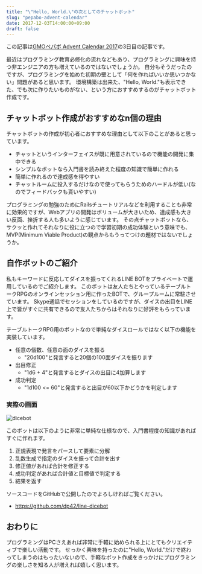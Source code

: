 ```yaml
---
title: "\"Hello, World.\"の次としてのチャットボット"
slug: "pepabo-advent-calendar"
date: 2017-12-03T14:00:00+09:00
draft: false
---
```


この記事は[GMOペパボ Advent Calendar 2017](https://qiita.com/advent-calendar/2017/pepabo)の3日目の記事です。

最近はプログラミング教育必修化の流れなどもあり、プログラミングに興味を持つ非エンジニアの方も増えているのではないでしょうか。
自分もそうだったのですが、プログラミングを始めた初期の壁として「何を作ればいいか思いつかない」問題があると思います。
環境構築は出来た、"Hello, World."も表示できた、でも次に作りたいものがない、という方におすすめするのがチャットボット作成です。

## チャットボット作成がおすすめなn個の理由

チャットボットの作成が初心者におすすめな理由として以下のことがあると思っています。

- チャットというインターフェイスが既に用意されているので機能の開発に集中できる
- シンプルなボットなら入門書を読み終えた程度の知識で簡単に作れる
- 簡単に作れるので達成感を得やすい
- チャットルームに投入するだけなので使ってもらうためのハードルが低い(なのでフィードバックも貰いやすい)

プログラミングの勉強のためにRailsチュートリアルなどを利用することも非常に効果的ですが、Webアプリの開発はボリュームが大きいため、達成感も大きい反面、挫折する人も多いように感じています。
その点チャットボットなら、サクッと作れてそれなりに役に立つので学習初期の成功体験という意味でも、MVP(Minimum Viable Product)の観点からもうってつけの題材ではないでしょうか。

## 自作ボットのご紹介
私もキーワードに反応してダイスを振ってくれるLINE BOTをプライベートで運用しているのでご紹介します。
このボットは友人たちとやっているテーブルトークRPGのオンラインセッション用に作ったBOTで、グループルームに常駐させています。
Skype通話でセッションをしているのですが、ダイスの出目をLINE上で皆がすぐに共有できるので友人たちからはそれなりに好評をもらっています。

テーブルトークRPG用のボットなので単純なダイスロールではなく以下の機能を実装しています。

- 任意の個数、任意の面のダイスを振る
    - "20d100"と発言すると20個の100面ダイスを振ります
- 出目修正
    - "1d6 + 4"と発言するとダイスの出目に4加算します
- 成功判定
    - "1d100 &lt;= 60"と発言すると出目が60以下かどうかを判定します

###  実際の画面
![dicebot](/images/dicebot.png)

このボットは以下のように非常に単純な仕様なので、入門書程度の知識があればすぐに作れます。

1. 正規表現で発言をパースして要素に分解
2. 乱数生成で指定のダイスを振って合計を出す
3. 修正値があれば合計を修正する
4. 成功判定があれば合計値と目標値で判定する
5. 結果を返す

ソースコードをGitHubで公開したのでよろしければご覧ください。

- https://github.com/dp42/line-dicebot

## おわりに
プログラミングはPCさえあれば非常に手軽に始められる上にとてもクリエイティブで楽しい活動です。
せっかく興味を持ったのに"Hello, World."だけで終わってしまうのはもったいないので、手軽なボット作成をきっかけにプログラミングの楽しさを知る人が増えれば嬉しく思います。
